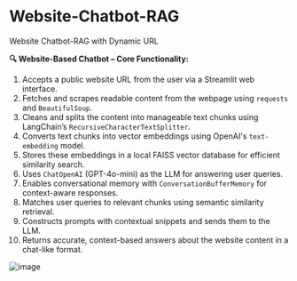 # Website-Chatbot-RAG
Website Chatbot-RAG with Dynamic URL


**🔍 Website-Based Chatbot – Core Functionality:**

1. Accepts a public website URL from the user via a Streamlit web interface.
2. Fetches and scrapes readable content from the webpage using `requests` and `BeautifulSoup`.
3. Cleans and splits the content into manageable text chunks using LangChain’s `RecursiveCharacterTextSplitter`.
4. Converts text chunks into vector embeddings using OpenAI's `text-embedding` model.
5. Stores these embeddings in a local FAISS vector database for efficient similarity search.
6. Uses `ChatOpenAI` (GPT-4o-mini) as the LLM for answering user queries.
7. Enables conversational memory with `ConversationBufferMemory` for context-aware responses.
8. Matches user queries to relevant chunks using semantic similarity retrieval.
9. Constructs prompts with contextual snippets and sends them to the LLM.
10. Returns accurate, context-based answers about the website content in a chat-like format.

![image](https://github.com/user-attachments/assets/f6369f3d-ec23-4588-8038-0ce4d5f1032c)

